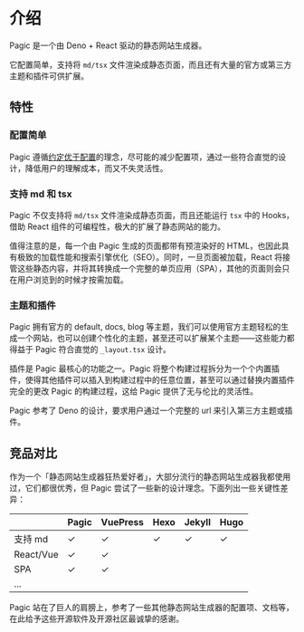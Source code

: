 # 介绍

Pagic 是一个由 Deno + React 驱动的静态网站生成器。

它配置简单，支持将 `md/tsx` 文件渲染成静态页面，而且还有大量的官方或第三方主题和插件可供扩展。

## 特性

### 配置简单

Pagic 遵循[约定优于配置](https://zh.wikipedia.org/wiki/%E7%BA%A6%E5%AE%9A%E4%BC%98%E4%BA%8E%E9%85%8D%E7%BD%AE)的理念，尽可能的减少配置项，通过一些符合直觉的设计，降低用户的理解成本，而又不失灵活性。

### 支持 md 和 tsx

Pagic 不仅支持将 `md/tsx` 文件渲染成静态页面，而且还能运行 `tsx` 中的 Hooks，借助 React 组件的可编程性，极大的扩展了静态网站的能力。

值得注意的是，每一个由 Pagic 生成的页面都带有预渲染好的 HTML，也因此具有极致的加载性能和搜索引擎优化（SEO）。同时，一旦页面被加载，React 将接管这些静态内容，并将其转换成一个完整的单页应用（SPA），其他的页面则会只在用户浏览到的时候才按需加载。

### 主题和插件

Pagic 拥有官方的 default, docs, blog 等主题，我们可以使用官方主题轻松的生成一个网站，也可以创建个性化的主题，甚至还可以扩展某个主题——这些能力都得益于 Pagic 符合直觉的 `_layout.tsx` 设计。

插件是 Pagic 最核心的功能之一。Pagic 将整个构建过程拆分为一个个内置插件，使得其他插件可以插入到构建过程中的任意位置，甚至可以通过替换内置插件完全的更改 Pagic 的构建过程，这给 Pagic 提供了无与伦比的灵活性。

Pagic 参考了 Deno 的设计，要求用户通过一个完整的 url 来引入第三方主题或插件。

## 竞品对比

作为一个「静态网站生成器狂热爱好者」，大部分流行的静态网站生成器我都使用过，它们都很优秀，但 Pagic 尝试了一些新的设计理念。下面列出一些关键性差异：

|           | Pagic | VuePress | Hexo | Jekyll | Hugo |
| --------- | ----- | -------- | ---- | ------ | ---- |
| 支持 md   | ✓     | ✓        | ✓    | ✓      | ✓    |
| React/Vue | ✓     | ✓        |      |        |      |
| SPA       | ✓     | ✓        |      |        |      |
| ...       |       |          |      |        |      |

Pagic 站在了巨人的肩膀上，参考了一些其他静态网站生成器的配置项、文档等，在此给予这些开源软件及开源社区最诚挚的感谢。
